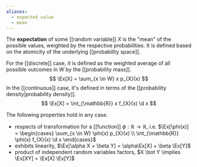 ```yaml
---
aliases:
  - expected value
  - mean
---
```


The **expectation** of some [[random variable]] $X$ is the "mean" of the possible values, weighted by the respective probabilities. It is defined based on the atomicity of the underlying [[probability space]].

For the [[discrete]] case, it is defined as the weighted average of all possible outcomes in $W$ by the [[probability mass]].
$$
\Ex[X] = \sum_{x \in W} x p_{X}(x)
$$
In the [[continuous]] case, it's defined in terms of the [[probability density|probability density]].
$$
\Ex[X] = \int_{\mathbb{R}} x f_{X}(x) \d x
$$

The following properties hold in any case.
- respects of transformation for a [[function]] $\phi: \mathbb{R} \to \mathbb{R}$, i.e. $\Ex[\phi(x)] = \begin{cases} \sum_{x \in W} \phi(x) p_{X}(x) \\ \int_{\mathbb{R}} \phi(x) f_{X}(x) \d x \end{cases}$
- exhibits linearity, $\Ex[\alpha X + \beta Y] = \alpha\Ex[X] + \beta \Ex[Y]$
- product of independent random variables factors, $X \bot Y \implies \Ex[XY] = \Ex[X] \Ex[Y]$
